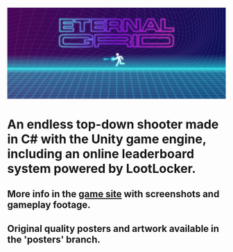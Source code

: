 ![game banner](https://github.com/desolaterobot/eternal-grid/blob/posters/site-banner.png)

# An endless top-down shooter made in C# with the Unity game engine, including an online leaderboard system powered by LootLocker.
## More info in the [game site](http://desolaterobot.itch.io/eternal-grid) with screenshots and gameplay footage.
## **Original quality posters and artwork available in the 'posters' branch.**
